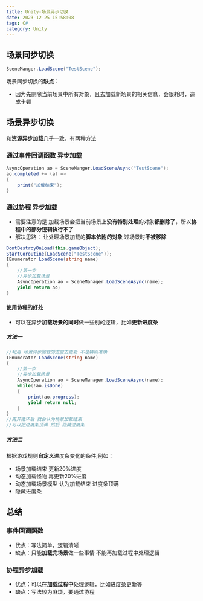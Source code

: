 ```yaml
---
title: Unity-场景异步切换
date: 2023-12-25 15:58:08
tags: C#
category: Unity
---
```

## 场景同步切换
```C#
SceneManger.LoadScene("TestScene");
```
场景同步切换的**缺点**：
- 因为先删除当前场景中所有对象，且去加载新场景的相关信息，会很耗时，造成卡顿

## 场景异步切换
和**资源异步加载**几乎一致，有两种方法
### 通过事件回调函数 异步加载
```C#
AsyncOperation ao = SceneManger.LoadSceneAsync("TestScene");
ao.completed += (a) =>
{
    print("加载结束");
}
```

### 通过协程 异步加载
- 需要注意的是 加载场景会把当前场景上**没有特别处理**的对象**都删除了**，所以**协程中的部分逻辑执行不了**
- 解决思路：
让处理场景加载的**脚本依附的对象** 过场景时**不被移除**
```C#
DontDestroyOnLoad(this.gameObject);
StartCoroutine(LoadScene("TestScene"));
IEnumerator LoadScene(string name)
{
    //第一步
    //异步加载场景
    AsyncOperation ao = SceneManager.LoadSceneAsync(name);
    yield return ao;
}
```
#### 使用协程的好处 
- 可以在异步**加载场景的同时**做一些别的逻辑，比如**更新进度条**
##### 方法一
```C#
//利用 场景异步加载的进度去更新 不是特别准确
IEnumerator LoadScene(string name)
{
    //第一步
    //异步加载场景
    AsyncOperation ao = SceneManager.LoadSceneAsync(name);
    while(!ao.isDone)
    {
        print(ao.progress);
        yield return null;
    }
}
//离开循环后 就会认为场景加载结束
//可以把进度条顶满 然后 隐藏进度条
```
##### 方法二
根据游戏规则**自定义**进度条变化的条件,例如：
- 场景加载结束 更新20%进度
- 动态加载怪物 再更新20%进度
- 动态加载场景模型 认为加载结束 进度条顶满 
- 隐藏进度条

## 总结
### 事件回调函数
- 优点：写法简单，逻辑清晰
- 缺点：只能**加载完场景**做一些事情 不能再加载过程中处理逻辑
### 协程异步加载
- 优点：可以在**加载过程中**处理逻辑，比如进度条更新等
- 缺点：写法较为麻烦，要通过协程